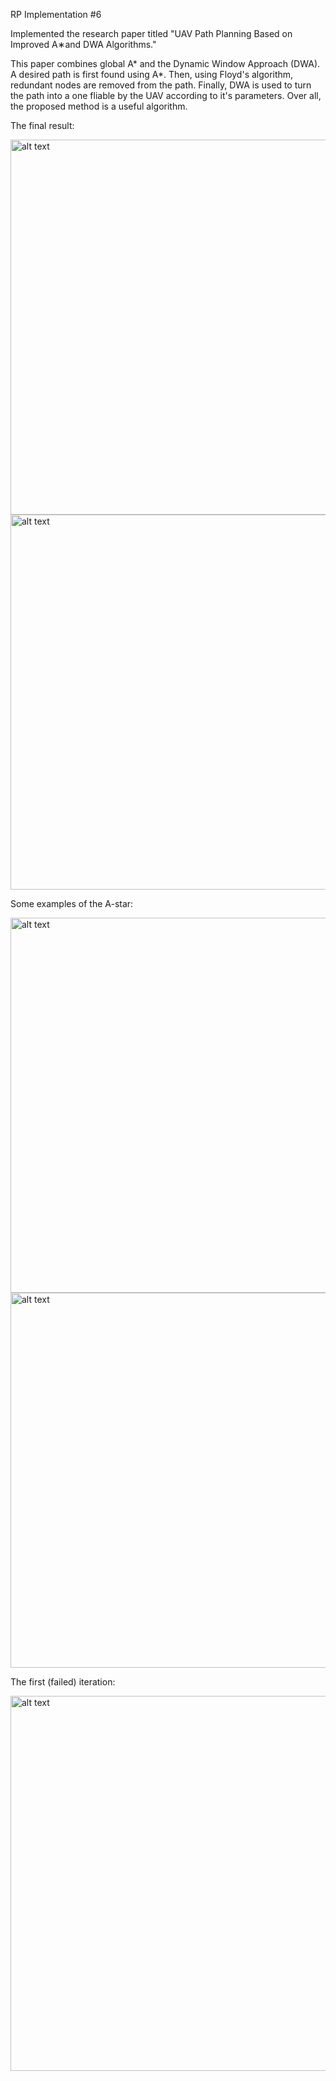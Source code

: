 RP Implementation #6

Implemented the research paper titled "UAV Path Planning Based on Improved A∗and DWA Algorithms."

This paper combines global A* and the Dynamic Window Approach (DWA). A desired path is first found using A*. Then, using Floyd's algorithm, redundant nodes are removed from the path. Finally, DWA is used to turn the path into a one fliable by the UAV according to it's parameters. Over all, the proposed method is a useful algorithm. 

The final result:

<img src="img/img5.png" alt="alt text" width="600" height="600">
<img src="img/img4.png" alt="alt text" width="600" height="600">

Some examples of the A-star:

<img src="img/img3.png" alt="alt text" width="600" height="600">
<img src="img/img2.png" alt="alt text" width="600" height="600">

The first (failed) iteration:

<img src="img/img1.png" alt="alt text" width="600" height="600">